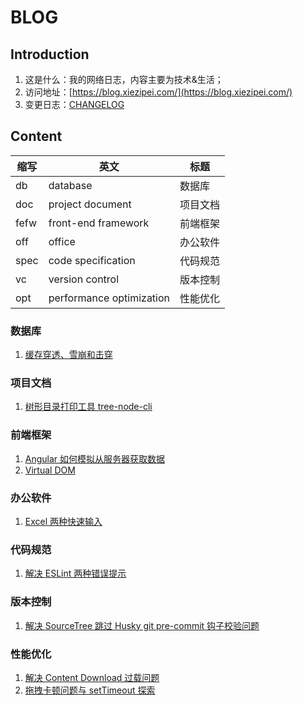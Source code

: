 # BLOG

## Introduction

1. 这是什么：我的网络日志，内容主要为技术&生活；
2. 访问地址：[https://blog.xiezipei.com/](https://blog.xiezipei.com/)
3. 变更日志：[CHANGELOG](./CHANGELOG.md)

## Content

|缩写|英文|标题|
|---|---|--|
|db|database|数据库|
|doc|project document|项目文档|
|fefw|front-end framework|前端框架|
|off|office|办公软件|
|spec|code specification|代码规范|
|vc|version control|版本控制|
|opt|performance optimization|性能优化|

### 数据库

1. [缓存穿透、雪崩和击穿](./db/201107.md)

### 项目文档

1. [树形目录打印工具 tree-node-cli](./doc/201106.md)

### 前端框架

1. [Angular 如何模拟从服务器获取数据](./fefw/201103.md)
2. [Virtual DOM](./fefw/201104.md)

### 办公软件

1. [Excel 两种快速输入](./off/201105.md)

### 代码规范

1. [解决 ESLint 两种错误提示](./spec/201102.md)

### 版本控制

1. [解决 SourceTree 跳过 Husky git pre-commit 钩子校验问题](./vc/201101.md)

### 性能优化

1. [解决 Content Download 过载问题](./opt/201001.md)
2. [拖拽卡顿问题与 setTimeout 探索](./opt/210201.md)

